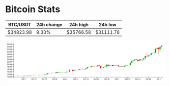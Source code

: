 # Bitcoin Stats

BTC/USDT|24h change|24h high|24h low|
|---|---|---|---|
|$34823.98|9.33%|$35766.58|$31111.78|

<img src="./chart.svg">
